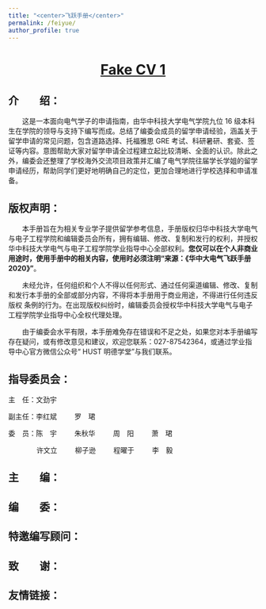 ```yaml
---
title: "<center>飞跃手册</center>"
permalink: /feiyue/
author_profile: true
---
```

# <center> [Fake CV 1](https://github.com/Pengchengzhi/Pengchengzhi.github.io/blob/master/files/cv/fake%20cv.pdf) </center>
    
## 介&emsp;&emsp;绍：

&emsp;&emsp;这是一本面向电气学子的申请指南，由华中科技大学电气学院九位 16 级本科生在学院的领导与支持下编写而成。总结了编委会成员的留学申请经验，涵盖关于留学申请的常见问题，包含道路选择、托福雅思 GRE 考试、科研暑研、套瓷、签证等内容。意图帮助大家对留学申请全过程建立起比较清晰、全面的认识。除此之外，编委会还整理了学校海外交流项目政策并汇编了电气学院往届学长学姐的留学申请经历，帮助同学们更好地明确自己的定位，更加合理地进行学校选择和申请准备。

## 版权声明：

&emsp;&emsp;本手册旨在为相关专业学子提供留学参考信息，手册版权归华中科技大学电气与电子工程学院和编辑委员会所有，拥有编辑、修改、复制和发行的权利，并授权华中科技大学电气与电子工程学院学业指导中心全部权利。<b>您仅可以在个人非商业用途时，使用手册中的相关内容，使用时必须注明“来源：《华中大电气飞跃手册 2020》”</b>。
    
&emsp;&emsp;未经允许，任何组织和个人不得以任何形式、通过任何渠道编辑、修改、复制和发行本手册的全部或部分内容，不得将本手册用于商业用途，不得进行任何违反版权 条例的行为。在出现版权纠纷时，编辑委员会授权华中科技大学电气与电子工程学院学业指导中心全权代理处理。

&emsp;&emsp;由于编委会水平有限，本手册难免存在错误和不足之处，如果您对本手册编写存在疑问，或有修改意见和建议，欢迎您联系：027-87542364，或通过学业指导中心官方微信公众号“ HUST 明德学堂”与我们联系。

## 指导委员会：

主&emsp;任：文劲宇

副主任：李红斌 &emsp;&emsp; 罗&emsp;珺

委&emsp;员：陈&emsp;宇  &emsp;&emsp;  朱秋华  &emsp;&emsp;  周&emsp;阳  &emsp;&emsp;  萧&emsp;珺 

&emsp;&emsp;&emsp;&ensp;&nbsp;  许文立  &emsp;&emsp;  柳子逊   &emsp;&emsp; 程曜于 &emsp;&emsp;   李&emsp;毅

## 主&emsp;&emsp;编：


## 编&emsp;&emsp;委：



## 特邀编写顾问：


## 致&emsp;&emsp;谢：


## 友情链接：










